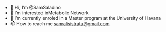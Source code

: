 - 👋 Hi, I’m @SamSaladino
- 👀 I’m interested inMetabolic Network
- 🌱 I’m currently enroled in a Master program at the University of Havana
- 📫 How to reach me sanralisistrata@gmail.com

<!---
SamSaladino/SamSaladino is a ✨ special ✨ repository because its `README.md` (this file) appears on your GitHub profile.
You can click the Preview link to take a look at your changes.
--->

